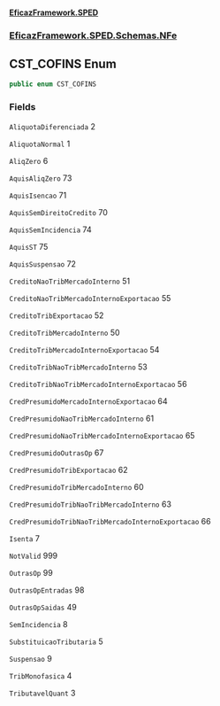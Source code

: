 #### [EficazFramework.SPED](EficazFrameworkSPED.md 'EficazFramework SPED')
### [EficazFramework.SPED.Schemas.NFe](EficazFramework.SPED.Schemas.NFe.md 'EficazFramework.SPED.Schemas.NFe')

## CST_COFINS Enum

```csharp
public enum CST_COFINS
```
### Fields

<a name='EficazFramework.SPED.Schemas.NFe.CST_COFINS.AliquotaDiferenciada'></a>

`AliquotaDiferenciada` 2

<a name='EficazFramework.SPED.Schemas.NFe.CST_COFINS.AliquotaNormal'></a>

`AliquotaNormal` 1

<a name='EficazFramework.SPED.Schemas.NFe.CST_COFINS.AliqZero'></a>

`AliqZero` 6

<a name='EficazFramework.SPED.Schemas.NFe.CST_COFINS.AquisAliqZero'></a>

`AquisAliqZero` 73

<a name='EficazFramework.SPED.Schemas.NFe.CST_COFINS.AquisIsencao'></a>

`AquisIsencao` 71

<a name='EficazFramework.SPED.Schemas.NFe.CST_COFINS.AquisSemDireitoCredito'></a>

`AquisSemDireitoCredito` 70

<a name='EficazFramework.SPED.Schemas.NFe.CST_COFINS.AquisSemIncidencia'></a>

`AquisSemIncidencia` 74

<a name='EficazFramework.SPED.Schemas.NFe.CST_COFINS.AquisST'></a>

`AquisST` 75

<a name='EficazFramework.SPED.Schemas.NFe.CST_COFINS.AquisSuspensao'></a>

`AquisSuspensao` 72

<a name='EficazFramework.SPED.Schemas.NFe.CST_COFINS.CreditoNaoTribMercadoInterno'></a>

`CreditoNaoTribMercadoInterno` 51

<a name='EficazFramework.SPED.Schemas.NFe.CST_COFINS.CreditoNaoTribMercadoInternoExportacao'></a>

`CreditoNaoTribMercadoInternoExportacao` 55

<a name='EficazFramework.SPED.Schemas.NFe.CST_COFINS.CreditoTribExportacao'></a>

`CreditoTribExportacao` 52

<a name='EficazFramework.SPED.Schemas.NFe.CST_COFINS.CreditoTribMercadoInterno'></a>

`CreditoTribMercadoInterno` 50

<a name='EficazFramework.SPED.Schemas.NFe.CST_COFINS.CreditoTribMercadoInternoExportacao'></a>

`CreditoTribMercadoInternoExportacao` 54

<a name='EficazFramework.SPED.Schemas.NFe.CST_COFINS.CreditoTribNaoTribMercadoInterno'></a>

`CreditoTribNaoTribMercadoInterno` 53

<a name='EficazFramework.SPED.Schemas.NFe.CST_COFINS.CreditoTribNaoTribMercadoInternoExportacao'></a>

`CreditoTribNaoTribMercadoInternoExportacao` 56

<a name='EficazFramework.SPED.Schemas.NFe.CST_COFINS.CredPresumidoMercadoInternoExportacao'></a>

`CredPresumidoMercadoInternoExportacao` 64

<a name='EficazFramework.SPED.Schemas.NFe.CST_COFINS.CredPresumidoNaoTribMercadoInterno'></a>

`CredPresumidoNaoTribMercadoInterno` 61

<a name='EficazFramework.SPED.Schemas.NFe.CST_COFINS.CredPresumidoNaoTribMercadoInternoExportacao'></a>

`CredPresumidoNaoTribMercadoInternoExportacao` 65

<a name='EficazFramework.SPED.Schemas.NFe.CST_COFINS.CredPresumidoOutrasOp'></a>

`CredPresumidoOutrasOp` 67

<a name='EficazFramework.SPED.Schemas.NFe.CST_COFINS.CredPresumidoTribExportacao'></a>

`CredPresumidoTribExportacao` 62

<a name='EficazFramework.SPED.Schemas.NFe.CST_COFINS.CredPresumidoTribMercadoInterno'></a>

`CredPresumidoTribMercadoInterno` 60

<a name='EficazFramework.SPED.Schemas.NFe.CST_COFINS.CredPresumidoTribNaoTribMercadoInterno'></a>

`CredPresumidoTribNaoTribMercadoInterno` 63

<a name='EficazFramework.SPED.Schemas.NFe.CST_COFINS.CredPresumidoTribNaoTribMercadoInternoExportacao'></a>

`CredPresumidoTribNaoTribMercadoInternoExportacao` 66

<a name='EficazFramework.SPED.Schemas.NFe.CST_COFINS.Isenta'></a>

`Isenta` 7

<a name='EficazFramework.SPED.Schemas.NFe.CST_COFINS.NotValid'></a>

`NotValid` 999

<a name='EficazFramework.SPED.Schemas.NFe.CST_COFINS.OutrasOp'></a>

`OutrasOp` 99

<a name='EficazFramework.SPED.Schemas.NFe.CST_COFINS.OutrasOpEntradas'></a>

`OutrasOpEntradas` 98

<a name='EficazFramework.SPED.Schemas.NFe.CST_COFINS.OutrasOpSaidas'></a>

`OutrasOpSaidas` 49

<a name='EficazFramework.SPED.Schemas.NFe.CST_COFINS.SemIncidencia'></a>

`SemIncidencia` 8

<a name='EficazFramework.SPED.Schemas.NFe.CST_COFINS.SubstituicaoTributaria'></a>

`SubstituicaoTributaria` 5

<a name='EficazFramework.SPED.Schemas.NFe.CST_COFINS.Suspensao'></a>

`Suspensao` 9

<a name='EficazFramework.SPED.Schemas.NFe.CST_COFINS.TribMonofasica'></a>

`TribMonofasica` 4

<a name='EficazFramework.SPED.Schemas.NFe.CST_COFINS.TributavelQuant'></a>

`TributavelQuant` 3